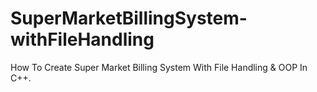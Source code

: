 # SuperMarketBillingSystem-withFileHandling
How To Create Super Market Billing System With File Handling &amp; OOP In C++.
